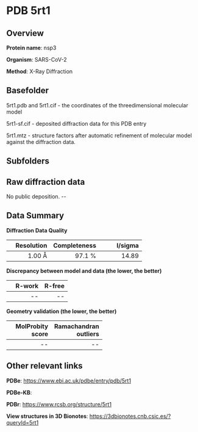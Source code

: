 # PDB 5rt1

## Overview

**Protein name**: nsp3

**Organism**: SARS-CoV-2

**Method**: X-Ray Diffraction



## Basefolder

5rt1.pdb and 5rt1.cif - the coordinates of the threedimensional molecular model

5rt1-sf.cif - deposited diffraction data for this PDB entry

5rt1.mtz - structure factors after automatic refinement of molecular model against the diffraction data.

## Subfolders









## Raw diffraction data

No public deposition. --<br> 

## Data Summary
**Diffraction Data Quality**

|   | Resolution | Completeness| I/sigma |
|---|-------------:|----------------:|--------------:|
|   |1.00 Å|97.1  %|<img width=50/>14.89|

**Discrepancy between model and data (the lower, the better)**

|   | **R-work**| **R-free**   
|---|-------------:|----------------:|           
||--|--|

**Geometry validation (the lower, the better)**

|   |**MolProbity<br>score**| **Ramachandran<br>outliers** 
|---|-------------:|----------------:|
||--|--|

 

 



## Other relevant links 
**PDBe**:  https://www.ebi.ac.uk/pdbe/entry/pdb/5rt1

**PDBe-KB**:  
 
**PDBr**: https://www.rcsb.org/structure/5rt1 

**View structures in 3D Bionotes**: https://3dbionotes.cnb.csic.es/?queryId=5rt1

